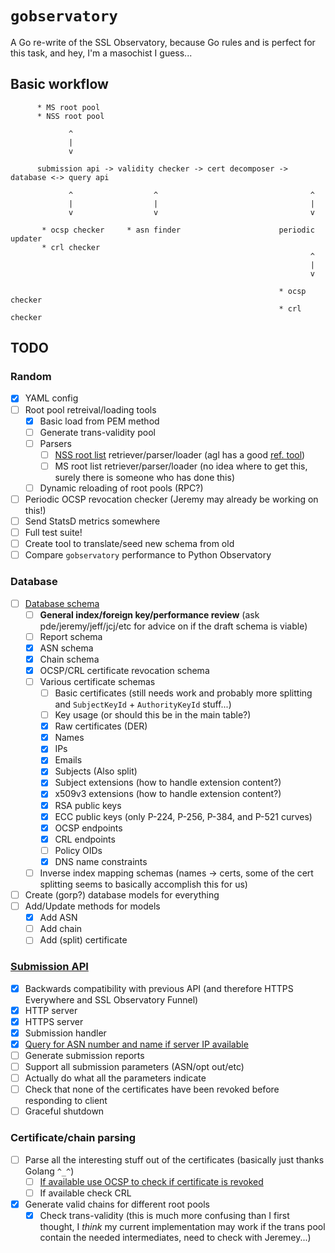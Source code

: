 # `gobservatory`

A Go re-write of the SSL Observatory, because Go rules and is perfect for this
task, and hey, I'm a masochist I guess...

##  Basic workflow

```
      * MS root pool
      * NSS root pool

             ^
             |
             v

      submission api -> validity checker -> cert decomposer -> database <-> query api

             ^                  ^                                  ^
             |                  |                                  |
             v                  v                                  v

       * ocsp checker     * asn finder                      periodic updater
       * crl checker
                                                                   ^
                                                                   |
                                                                   v

                                                            * ocsp checker
                                                            * crl checker
```

## TODO

### Random

- [x] YAML config
- [ ] Root pool retreival/loading tools
  - [x] Basic load from PEM method
  - [ ] Generate trans-validity pool
  - [ ] Parsers
    - [ ] [NSS root list](https://hg.mozilla.org/mozilla-central/raw-file/tip/security/nss/lib/ckfw/builtins/certdata.txt)
      retriever/parser/loader (agl has a good [ref. tool](https://github.com/agl/extract-nss-root-certs))
    - [ ] MS root list retriever/parser/loader (no idea where to get this, surely
      there is someone who has done this)
  - [ ] Dynamic reloading of root pools (RPC?)
- [ ] Periodic OCSP revocation checker (Jeremy may already be working on this!)
- [ ] Send StatsD metrics somewhere
- [ ] Full test suite!
- [ ] Create tool to translate/seed new schema from old
- [ ] Compare `gobservatory` performance to Python Observatory

### Database

- [ ] [Database schema](https://github.com/rolandshoemaker/gobservatory/blob/master/db/schema.sql)
  - [ ] **General index/foreign key/performance review** (ask pde/jeremy/jeff/jcj/etc
    for advice on if the draft schema is viable)
  - [ ] Report schema
  - [x] ASN schema
  - [x] Chain schema
  - [x] OCSP/CRL certificate revocation schema
  - [ ] Various certificate schemas
    - [ ] Basic certificates (still needs work and probably more splitting and
      `SubjectKeyId` + `AuthorityKeyId` stuff...)
    - [ ] Key usage (or should this be in the main table?)
    - [x] Raw certificates (DER)
    - [x] Names
    - [x] IPs
    - [x] Emails
    - [x] Subjects (Also split)
    - [x] Subject extensions (how to handle extension content?)
    - [x] x509v3 extensions (how to handle extension content?)
    - [x] RSA public keys
    - [x] ECC public keys (only P-224, P-256, P-384, and P-521 curves)
    - [x] OCSP endpoints
    - [x] CRL endpoints
    - [ ] Policy OIDs
    - [x] DNS name constraints
  - [ ] Inverse index mapping schemas (names -> certs, some of the cert splitting
    seems to basically accomplish this for us)
- [ ] Create (gorp?) database models for everything
- [ ] Add/Update methods for models
  - [x] Add ASN
  - [ ] Add chain
  - [ ] Add (split) certificate

### [Submission API](https://github.com/rolandshoemaker/gobservatory/blob/master/api/submission/submission.go)

- [x] Backwards compatibility with previous API (and therefore HTTPS Everywhere
  and SSL Observatory Funnel)
- [x] HTTP server
- [x] HTTPS server
- [x] Submission handler
- [x] [Query for ASN number and name if server IP available](https://github.com/rolandshoemaker/gobservatory/blob/master/external/asnFinder/asn.go)
- [ ] Generate submission reports
- [ ] Support all submission parameters (ASN/opt out/etc)
- [ ] Actually do what all the parameters indicate
- [ ] Check that none of the certificates have been revoked before responding to client
- [ ] Graceful shutdown

### Certificate/chain parsing

- [ ] Parse all the interesting stuff out of the certificates (basically just
  thanks Golang `^_^`)
  - [ ] [If available use OCSP to check if certificate is revoked](https://github.com/rolandshoemaker/gobservatory/blob/master/external/ocspChecker/ocsp.go)
  - [ ] If available check CRL
- [x] Generate valid chains for different root pools
  - [x] Check trans-validity (this is much more confusing than I first thought,
    I *think* my current implementation may work if the trans pool contain the
    needed intermediates, need to check with Jeremey...)
